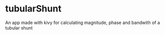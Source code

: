 # tubularShunt
An app made with kivy for calculating magnitude, phase and bandwith of a tubular shunt
